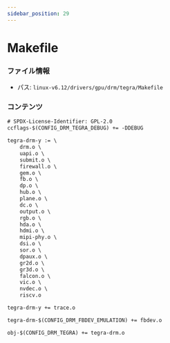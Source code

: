 ```yaml
---
sidebar_position: 29
---
```

# Makefile

### ファイル情報

- パス: `linux-v6.12/drivers/gpu/drm/tegra/Makefile`

### コンテンツ

```txt
# SPDX-License-Identifier: GPL-2.0
ccflags-$(CONFIG_DRM_TEGRA_DEBUG) += -DDEBUG

tegra-drm-y := \
	drm.o \
	uapi.o \
	submit.o \
	firewall.o \
	gem.o \
	fb.o \
	dp.o \
	hub.o \
	plane.o \
	dc.o \
	output.o \
	rgb.o \
	hda.o \
	hdmi.o \
	mipi-phy.o \
	dsi.o \
	sor.o \
	dpaux.o \
	gr2d.o \
	gr3d.o \
	falcon.o \
	vic.o \
	nvdec.o \
	riscv.o

tegra-drm-y += trace.o

tegra-drm-$(CONFIG_DRM_FBDEV_EMULATION) += fbdev.o

obj-$(CONFIG_DRM_TEGRA) += tegra-drm.o

```
